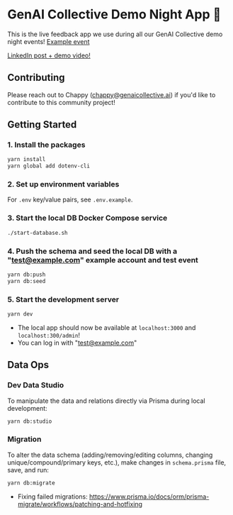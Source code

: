 # GenAI Collective Demo Night App 🚀

This is the live feedback app we use during all our GenAI Collective demo night events! [Example event](https://lu.ma/sf-demo)

[LinkedIn post + demo video!](https://www.linkedin.com/posts/chappyasel_yes-i-actually-built-an-entire-app-for-the-activity-7199495003709034496-dstA)

## Contributing

Please reach out to Chappy (<chappy@genaicollective.ai>) if you'd like to contribute to this community project!

## Getting Started

### 1. Install the packages

```bash
yarn install
yarn global add dotenv-cli
```

### 2. Set up environment variables

For `.env` key/value pairs, see `.env.example`.

### 3. Start the local DB Docker Compose service

```bash
./start-database.sh
```

### 4. Push the schema and seed the local DB with a "<test@example.com>" example account and test event

```bash
yarn db:push
yarn db:seed
```

### 5. Start the development server

```bash
yarn dev
```

- The local app should now be available at `localhost:3000` and `localhost:300/admin`!
- You can log in with "<test@example.com>"

## Data Ops

### Dev Data Studio

To manipulate the data and relations directly via Prisma during local development:

```bash
yarn db:studio
```

### Migration

To alter the data schema (adding/removing/editing columns, changing unique/compound/primary keys, etc.), make changes in `schema.prisma` file, save, and run:

```bash
yarn db:migrate
```

- Fixing failed migrations:
  <https://www.prisma.io/docs/orm/prisma-migrate/workflows/patching-and-hotfixing>
